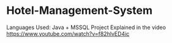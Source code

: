 # Hotel-Management-System
Languages Used: Java + MSSQL
Project Explained in the video
https://www.youtube.com/watch?v=f82hlvED4ic
